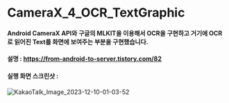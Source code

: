 # CameraX_4_OCR_TextGraphic

#### Android CameraX API와 구글의 MLKIT을 이용해서 OCR을 구현하고 거기에 OCR로 읽어진 Text를 화면에 보여주는 부분을 구현했습니다.

#### 설명 : https://from-android-to-server.tistory.com/82

#### 실행 화면 스크린샷 :

![KakaoTalk_Image_2023-12-10-01-03-52](https://github.com/tvroom88/AIO_Android_Kotlin_Support_Material/assets/4710854/a86f4b95-93c6-4d30-824a-a2a352264a42)
